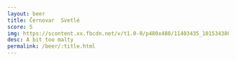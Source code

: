```yaml
---
layout: beer
title: Černovar  Svetlé
score: 5
img: https://scontent.xx.fbcdn.net/v/t1.0-0/p480x480/11403435_10153438035523745_1440324413921244933_n.jpg?oh=ab9030e359a8c8ead9d44cb2b161081c&oe=590CDE0F
desc: A bit too malty
permalink: /beer/:title.html
---
```

